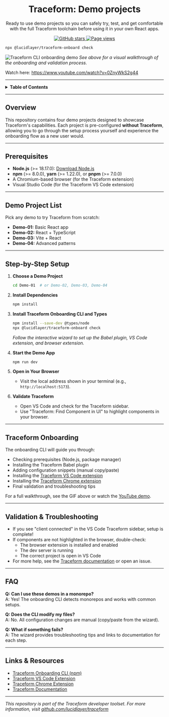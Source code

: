 <h1 align="center">Traceform: Demo projects</h1>
<p align="center">Ready to use demo projects so you can safely try, test, and get comfortable with the full Traceform toolchain before using it in your own React apps.</p> 



<p align="center">
  <a href="https://github.com/lucidlayer/demo/stargazers">
    <img src="https://img.shields.io/github/stars/lucidlayer/demo?style=social" alt="GitHub stars" />
  </a>
  <a href="https://github.com/lucidlayer/demo">
    <img src="https://visitor-badge.laobi.icu/badge?page_id=lucidlayer.demo" alt="Page views" />
  </a>
</p>

```bash
npx @lucidlayer/traceform-onboard check
```

![Traceform CLI onboarding demo](.github/demo.gif)
*See above for a visual walkthrough of the onboarding and validation process.*

Watch here: https://www.youtube.com/watch?v=0ZnyWkS2g44

---

<details>
<summary><strong>Table of Contents</strong></summary>

- [Overview](#overview)
- [Prerequisites](#prerequisites)
- [Demo Project List](#demo-project-list)
- [Step-by-Step Setup](#step-by-step-setup)
- [Traceform Onboarding](#traceform-onboarding)
- [Validation & Troubleshooting](#validation--troubleshooting)
- [FAQ](#faq)
- [Links & Resources](#links--resources)

</details>

---

## Overview

This repository contains four demo projects designed to showcase Traceform's capabilities. Each project is pre-configured **without Traceform**, allowing you to go through the setup process yourself and experience the onboarding flow as a new user would.

---

## Prerequisites

- **Node.js** (>= 18.17.0): [Download Node.js](https://nodejs.org/)
- **npm** (>= 8.0.0), **yarn** (>= 1.22.0), or **pnpm** (>= 7.0.0)
- A Chromium-based browser (for the Traceform extension)
- Visual Studio Code (for the Traceform VS Code extension)

---

## Demo Project List

Pick any demo to try Traceform from scratch:

- **Demo-01:** Basic React app
- **Demo-02:** React + TypeScript
- **Demo-03:** Vite + React
- **Demo-04:** Advanced patterns

---

## Step-by-Step Setup

1. **Choose a Demo Project**
   ```bash
   cd Demo-01  # or Demo-02, Demo-03, Demo-04
   ```
2. **Install Dependencies**
   ```bash
   npm install
   ```
3. **Install Traceform Onboarding CLI and Types**
   ```bash
   npm install --save-dev @types/node
   npx @lucidlayer/traceform-onboard check
   ```
   _Follow the interactive wizard to set up the Babel plugin, VS Code extension, and browser extension._

4. **Start the Demo App**
   ```bash
   npm run dev
   ```
5. **Open in Your Browser**
   - Visit the local address shown in your terminal (e.g., `http://localhost:5173`).

6. **Validate Traceform**
   - Open VS Code and check for the Traceform sidebar.
   - Use "Traceform: Find Component in UI" to highlight components in your browser.

---

## Traceform Onboarding

The onboarding CLI will guide you through:
- Checking prerequisites (Node.js, package manager)
- Installing the Traceform Babel plugin
- Adding configuration snippets (manual copy/paste)
- Installing the [Traceform VS Code extension](https://marketplace.visualstudio.com/items?itemName=LucidLayer.traceform-vscode)
- Installing the [Traceform Chrome extension](https://chromewebstore.google.com/detail/giidcepndnnabhfkopmgcnpnnilkaefa)
- Final validation and troubleshooting tips

For a full walkthrough, see the GIF above or watch the [YouTube demo](https://www.youtube.com/watch?v=0ZnyWkS2g44).

---

## Validation & Troubleshooting

- If you see "client connected" in the VS Code Traceform sidebar, setup is complete!
- If components are not highlighted in the browser, double-check:
  - The browser extension is installed and enabled
  - The dev server is running
  - The correct project is open in VS Code
- For more help, see the [Traceform documentation](https://github.com/lucidlayer/traceform) or open an issue.

---

## FAQ

**Q: Can I use these demos in a monorepo?**  
A: Yes! The onboarding CLI detects monorepos and works with common setups.

**Q: Does the CLI modify my files?**  
A: No. All configuration changes are manual (copy/paste from the wizard).

**Q: What if something fails?**  
A: The wizard provides troubleshooting tips and links to documentation for each step.

---

## Links & Resources

- [Traceform Onboarding CLI (npm)](https://www.npmjs.com/package/@lucidlayer/traceform-onboard)
- [Traceform VS Code Extension](https://marketplace.visualstudio.com/items?itemName=LucidLayer.traceform-vscode)
- [Traceform Chrome Extension](https://chromewebstore.google.com/detail/giidcepndnnabhfkopmgcnpnnilkaefa)
- [Traceform Documentation](https://github.com/lucidlayer/traceform)

---

*This repository is part of the Traceform developer toolset. For more information, visit [github.com/lucidlayer/traceform](https://github.com/lucidlayer/traceform)*
